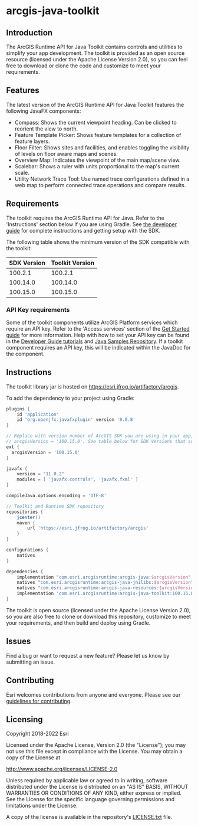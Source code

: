 # arcgis-java-toolkit

## Introduction

The ArcGIS Runtime API for Java Toolkit contains controls and utilities to simplify your app development. The toolkit is provided as an open source resource (licensed under the Apache License Version 2.0), so you can feel free to download or clone the code and customize to meet your requirements.

## Features

The latest version of the ArcGIS Runtime API for Java Toolkit features the following JavaFX components:

- Compass: Shows the current viewpoint heading. Can be clicked to reorient the view to north.
- Feature Template Picker: Shows feature templates for a collection of feature layers.
- Floor Filter: Shows sites and facilities, and enables toggling the visibility of levels on floor aware maps and scenes.
- Overview Map: Indicates the viewpoint of the main map/scene view.
- Scalebar: Shows a ruler with units proportional to the map's current scale.
- Utility Network Trace Tool: Use named trace configurations defined in a web map to perform connected trace operations and compare results.

## Requirements

The toolkit requires the ArcGIS Runtime API for Java. Refer to the 'Instructions' section below if you are using Gradle.
See [the developer guide](https://developers.arcgis.com/java/install-and-set-up/) for complete instructions and
getting setup with the SDK.

The following table shows the minimum version of the SDK compatible with the toolkit:

| SDK Version | Toolkit Version |
|-------------|-----------------|
| 100.2.1     | 100.2.1         |
| 100.14.0    | 100.14.0        |
| 100.15.0    | 100.15.0        |

### API Key requirements

Some of the toolkit components utilize ArcGIS Platform services which require an API key. Refer to the 'Access services' section of the 
[Get Started guide](https://developers.arcgis.com/java/get-started/#3-access-services-and-content-with-an-api-key) 
for more information. Help with how to set your API key can be found in the 
[Developer Guide tutorials](https://developers.arcgis.com/java/maps-2d/tutorials/display-a-map/#set-your-api-key)
and [Java Samples Repository](https://github.com/Esri/arcgis-runtime-samples-java). If a toolkit component requires an API
key, this will be indicated within the JavaDoc for the component.

## Instructions

The toolkit library jar is hosted on https://esri.jfrog.io/artifactory/arcgis.

To add the dependency to your project using Gradle:
```groovy
plugins {
    id 'application'
    id 'org.openjfx.javafxplugin' version '0.0.8'
}

// Replace with version number of ArcGIS SDK you are using in your app, such as:
// arcgisVersion = '100.15.0'. See table below for SDK Versions that support the toolkit.
ext {
  arcgisVersion = '100.15.0'
}

javafx {
    version = "11.0.2"
    modules = [ 'javafx.controls', 'javafx.fxml' ]
}

compileJava.options.encoding = 'UTF-8'

// Toolkit and Runtime SDK repository
repositories {
    jcenter()
    maven {
        url 'https://esri.jfrog.io/artifactory/arcgis'
    }
}

configurations {
    natives
}

dependencies {
    implementation "com.esri.arcgisruntime:arcgis-java:$arcgisVersion"
    natives "com.esri.arcgisruntime:arcgis-java-jnilibs:$arcgisVersion"
    natives "com.esri.arcgisruntime:arcgis-java-resources:$arcgisVersion"
    implementation 'com.esri.arcgisruntime:arcgis-java-toolkit:100.15.0'
}
```

The toolkit is open source (licensed under the Apache License Version 2.0), so you are also free to clone or download this repository, customize to meet your requirements, and then build and deploy using Gradle.

## Issues

Find a bug or want to request a new feature?  Please let us know by submitting an issue.

## Contributing

Esri welcomes contributions from anyone and everyone. Please see our [guidelines for contributing](https://github.com/esri/contributing).

## Licensing
Copyright 2018-2022 Esri

Licensed under the Apache License, Version 2.0 (the "License");
you may not use this file except in compliance with the License.
You may obtain a copy of the License at

http://www.apache.org/licenses/LICENSE-2.0

Unless required by applicable law or agreed to in writing, software
distributed under the License is distributed on an "AS IS" BASIS,
WITHOUT WARRANTIES OR CONDITIONS OF ANY KIND, either express or implied.
See the License for the specific language governing permissions and
limitations under the License.

A copy of the license is available in the repository's [LICENSE.txt](LICENSE.txt) file.
